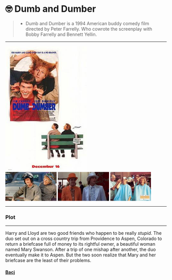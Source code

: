 # 🤓  Dumb and Dumber 
>+ Dumb and Dumber is a 1994 American buddy comedy film directed by Peter Farrelly. Who cowrote the screenplay with Bobby Farrelly and Bennett Yellin. 
---
![dumb](dumb.jpg)\
![dumb](dumb1.jpg)
![dumb](dumb2.jpg)
![dumb](dumb3.jpg)



---
### Plot
--- 

Harry and Lloyd are two good friends who happen to be really *stupid*. The duo set out on a cross country trip from Providence to Aspen, Colorado to return a briefcase full of money to its rightful owner, a beautiful woman named Mary Swanson. After a trip of one mishap after another, the duo eventually make it to Aspen. But the two soon realize that Mary and her briefcase are the least of their problems.

#### [Bacj](./comedy.md)